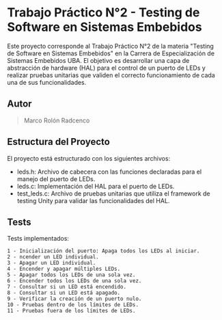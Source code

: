# Trabajo Práctico N°2 - Testing de Software en Sistemas Embebidos 

Este proyecto corresponde al Trabajo Práctico N°2 de la materia "Testing de Software en Sistemas Embebidos" en la Carrera de Especialización de Sistemas Embebidos UBA. El objetivo es desarrollar una capa de abstracción de hardware (HAL) para el control de un puerto de LEDs y realizar pruebas unitarias que validen el correcto funcionamiento de cada una de sus funcionalidades.

## Autor
> Marco Rolón Radcenco

## Estructura del Proyecto
El proyecto está estructurado con los siguientes archivos:

- leds.h: Archivo de cabecera con las funciones declaradas para el manejo del puerto de LEDs.
- leds.c: Implementación del HAL para el puerto de LEDs.
- test_leds.c: Archivo de pruebas unitarias que utiliza el framework de testing Unity para validar las funcionalidades del HAL.

## Tests

Tests implementados:

```
1 - Inicialización del puerto: Apaga todos los LEDs al iniciar.
2 - ncender un LED individual.
3 - Apagar un LED individual.
4 - Encender y apagar múltiples LEDs.
5 - Apagar todos los LEDs de una sola vez.
6 - Encender todos los LEDs de una sola vez.
7 - Consultar si un LED está encendido.
8 - Consultar si un LED está apagado.
9 - Verificar la creación de un puerto nulo.
10 - Pruebas dentro de los límites de LEDs.
11 - Pruebas fuera de los límites de LEDs.
```
